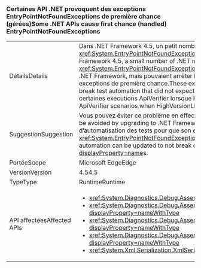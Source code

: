 ### <a name="some-net-apis-cause-first-chance-handled-entrypointnotfoundexceptions"></a><span data-ttu-id="6c4b1-101">Certaines API .NET provoquent des exceptions EntryPointNotFoundExceptions de première chance (gérées)</span><span class="sxs-lookup"><span data-stu-id="6c4b1-101">Some .NET APIs cause first chance (handled) EntryPointNotFoundExceptions</span></span>

|   |   |
|---|---|
|<span data-ttu-id="6c4b1-102">Détails</span><span class="sxs-lookup"><span data-stu-id="6c4b1-102">Details</span></span>|<span data-ttu-id="6c4b1-103">Dans .NET Framework 4.5, un petit nombre de méthodes .NET levaient des exceptions <xref:System.EntryPointNotFoundException?displayProperty=name> de première chance.</span><span class="sxs-lookup"><span data-stu-id="6c4b1-103">In the .NET Framework 4.5, a small number of .NET methods began throwing first chance <xref:System.EntryPointNotFoundException?displayProperty=name>s.</span></span> <span data-ttu-id="6c4b1-104">Ces exceptions étaient gérées dans le .NET Framework, mais pouvaient arrêter l’automatisation des tests, car celle-ci ne s’attendait pas à des exceptions de première chance.</span><span class="sxs-lookup"><span data-stu-id="6c4b1-104">These exceptions were handled within the .Net Framework, but could break test automation that did not expect the first chance exceptions.</span></span> <span data-ttu-id="6c4b1-105">Ces mêmes API provoquent l’arrêt de certaines exécutions ApiVerifier lorsque HighVersionLie est activé.</span><span class="sxs-lookup"><span data-stu-id="6c4b1-105">These same APIs break some ApiVerifier scenarios when HighVersionLie is enabled.</span></span>|
|<span data-ttu-id="6c4b1-106">Suggestion</span><span class="sxs-lookup"><span data-stu-id="6c4b1-106">Suggestion</span></span>|<span data-ttu-id="6c4b1-107">Vous pouvez éviter ce problème en effectuant une mise à niveau vers .NET Framework 4.5.1.</span><span class="sxs-lookup"><span data-stu-id="6c4b1-107">This bug can be avoided by upgrading to .NET Framework 4.5.1.</span></span> <span data-ttu-id="6c4b1-108">Vous pouvez aussi mettre à jour le code d’automatisation des tests pour que son exécution ne soit pas arrêtée en cas d’exceptions <xref:System.EntryPointNotFoundException?displayProperty=name> de première chance.</span><span class="sxs-lookup"><span data-stu-id="6c4b1-108">Alternatively, test automation can be updated to not break on first-chance <xref:System.EntryPointNotFoundException?displayProperty=name>s.</span></span>|
|<span data-ttu-id="6c4b1-109">Portée</span><span class="sxs-lookup"><span data-stu-id="6c4b1-109">Scope</span></span>|<span data-ttu-id="6c4b1-110">Microsoft Edge</span><span class="sxs-lookup"><span data-stu-id="6c4b1-110">Edge</span></span>|
|<span data-ttu-id="6c4b1-111">Version</span><span class="sxs-lookup"><span data-stu-id="6c4b1-111">Version</span></span>|<span data-ttu-id="6c4b1-112">4.5</span><span class="sxs-lookup"><span data-stu-id="6c4b1-112">4.5</span></span>|
|<span data-ttu-id="6c4b1-113">Type</span><span class="sxs-lookup"><span data-stu-id="6c4b1-113">Type</span></span>|<span data-ttu-id="6c4b1-114">Runtime</span><span class="sxs-lookup"><span data-stu-id="6c4b1-114">Runtime</span></span>|
|<span data-ttu-id="6c4b1-115">API affectées</span><span class="sxs-lookup"><span data-stu-id="6c4b1-115">Affected APIs</span></span>|<ul><li><xref:System.Diagnostics.Debug.Assert(System.Boolean)?displayProperty=nameWithType></li><li><xref:System.Diagnostics.Debug.Assert(System.Boolean,System.String)?displayProperty=nameWithType></li><li><xref:System.Diagnostics.Debug.Assert(System.Boolean,System.String,System.String)?displayProperty=nameWithType></li><li><xref:System.Diagnostics.Debug.Assert(System.Boolean,System.String,System.String,System.Object[])?displayProperty=nameWithType></li><li><xref:System.Xml.Serialization.XmlSerializer.%23ctor(System.Type)?displayProperty=nameWithType></li></ul>|


